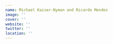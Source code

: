 ```yaml
---
name: Michael Kaiser-Nyman and Ricardo Mendes
image: ''
cover: ''
website: ''
twitter: ''
location: ''
---
```

